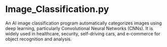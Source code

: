 # Image_Classification.py
An AI image classification program automatically categorizes images using deep learning, particularly Convolutional Neural Networks (CNNs). It is widely used in healthcare, security, self-driving cars, and e-commerce for object recognition and analysis.
